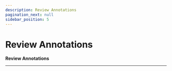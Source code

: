 ```yaml
---
description: Review Annotations
pagination_next: null
sidebar_position: 5
---
```


# Review Annotations

**Review Annotations**
<hr />